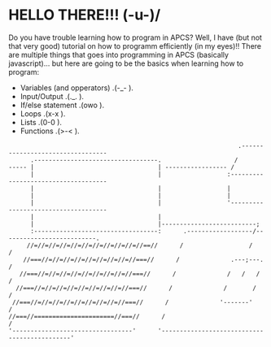 # HELLO THERE!!! (-u-)/
Do you have trouble learning how to program in APCS? Well, I have (but not that very good) tutorial on how to programm efficiently (in my eyes)!!
There are multiple things that goes into programming in APCS (basically javascript)... but here are going to be the basics when learning how to program:
- Variables (and opperators) .(-_- ).
- Input/Output .(._. ).
- If/else statement .(owo ).
- Loops .(x-x ).
- Lists .(0-0 ).
- Functions .(>-< ).


```
                                                               .---------------------------------
      .----------------------------------.                    /                                   
----- |                                  | ----------------- /                                    
      |                                  |                  :------------------------------------
      |                                  |                  |                                    
      |                                  |                  |                                    
      |                                  |                  '------------------------------------
      |                                  |
      |                                  |--------------------------;
      :----------------------------------:      .------------------/--------------------------.
     //=//=//=//=//=//=//=//=//=//=//==//      /                  /                          /
    //===//=//=//=//=//=//=//=//=//===//      /              .---;---.                      /
   //===//=//=//=//=//=//=//=//=//===//      /              /   /   /                      /
  //===//=//=//=//=//=//=//=//=//===//      /              /       /                      /
 //===//=//=//=//=//=//=//=//=//===//      /              '-------'                      /
//===//======================//===//      /                                             /
'---------------------------------'      '---------------------------------------------'
```
